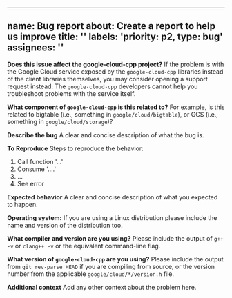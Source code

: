 ______________________________________________________________________

## name: Bug report about: Create a report to help us improve title: '' labels: 'priority: p2, type: bug' assignees: ''

**Does this issue affect the google-cloud-cpp project?** If the problem is with
the Google Cloud service exposed by the `google-cloud-cpp` libraries instead of
the client libraries themselves, you may consider opening a support request
instead. The `google-cloud-cpp` developers cannot help you troubleshoot problems
with the service itself.

**What component of `google-cloud-cpp` is this related to?** For example, is
this related to bigtable (i.e., something in `google/cloud/bigtable`), or GCS
(i.e., something in `google/cloud/storage`)?

**Describe the bug** A clear and concise description of what the bug is.

**To Reproduce** Steps to reproduce the behavior:

1. Call function '...'
1. Consume '....'
1. ...
1. See error

**Expected behavior** A clear and concise description of what you expected to
happen.

**Operating system:** If you are using a Linux distribution please include the
name and version of the distribution too.

**What compiler and version are you using?** Please include the output of
`g++ -v` or `clang++ -v` or the equivalent command-line flag.

**What version of `google-cloud-cpp` are you using?** Please include the output
from `git rev-parse HEAD` if you are compiling from source, or the version
number from the applicable `google/cloud/*/version.h` file.

**Additional context** Add any other context about the problem here.
